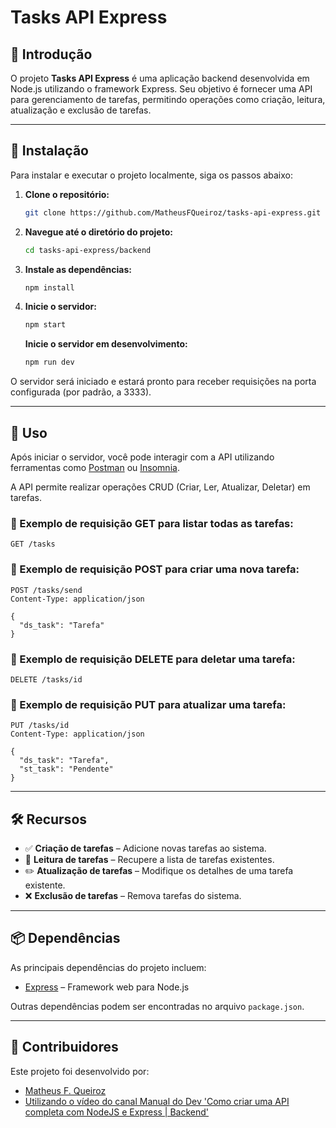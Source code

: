 # Tasks API Express

## 📘 Introdução

O projeto **Tasks API Express** é uma aplicação backend desenvolvida em Node.js utilizando o framework Express. Seu objetivo é fornecer uma API para gerenciamento de tarefas, permitindo operações como criação, leitura, atualização e exclusão de tarefas.

---

## 🔧 Instalação

Para instalar e executar o projeto localmente, siga os passos abaixo:

1. **Clone o repositório:**

   ```bash
   git clone https://github.com/MatheusFQueiroz/tasks-api-express.git
   ```

2. **Navegue até o diretório do projeto:**

   ```bash
   cd tasks-api-express/backend
   ```

3. **Instale as dependências:**

   ```bash
   npm install
   ```

4. **Inicie o servidor:**

   ```bash
   npm start
   ```
   **Inicie o servidor em desenvolvimento:**

   ```bash
   npm run dev
   ```

O servidor será iniciado e estará pronto para receber requisições na porta configurada (por padrão, a 3333).

---

## 🚀 Uso

Após iniciar o servidor, você pode interagir com a API utilizando ferramentas como [Postman](https://www.postman.com/) ou [Insomnia](https://insomnia.rest/).

A API permite realizar operações CRUD (Criar, Ler, Atualizar, Deletar) em tarefas.

### 🔹 Exemplo de requisição GET para listar todas as tarefas:

```http
GET /tasks
```

### 🔹 Exemplo de requisição POST para criar uma nova tarefa:

```http
POST /tasks/send
Content-Type: application/json

{
  "ds_task": "Tarefa"
}
```

### 🔹 Exemplo de requisição DELETE para deletar uma tarefa:

```http
DELETE /tasks/id
```

### 🔹 Exemplo de requisição PUT para atualizar uma tarefa:

```http
PUT /tasks/id
Content-Type: application/json

{
  "ds_task": "Tarefa",
  "st_task": "Pendente"
}
```

---

## 🛠️ Recursos

- ✅ **Criação de tarefas** – Adicione novas tarefas ao sistema.
- 📖 **Leitura de tarefas** – Recupere a lista de tarefas existentes.
- ✏️ **Atualização de tarefas** – Modifique os detalhes de uma tarefa existente.
- ❌ **Exclusão de tarefas** – Remova tarefas do sistema.

---

## 📦 Dependências

As principais dependências do projeto incluem:

- [Express](https://expressjs.com/) – Framework web para Node.js

Outras dependências podem ser encontradas no arquivo `package.json`.

---

## 👥 Contribuidores

Este projeto foi desenvolvido por:

- [Matheus F. Queiroz](https://github.com/MatheusFQueiroz)
- [Utilizando o vídeo do canal Manual do Dev 'Como criar uma API completa com NodeJS e Express | Backend'](https://youtu.be/Cdu0WJhI-d8?si=7cqL-IFSKIhPm8QL)
